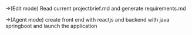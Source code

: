 ->(Edit mode) Read current projectbrief.md and generate requirements.md

->(Agent mode) create front end with reactjs and backend with java springboot and launch the application